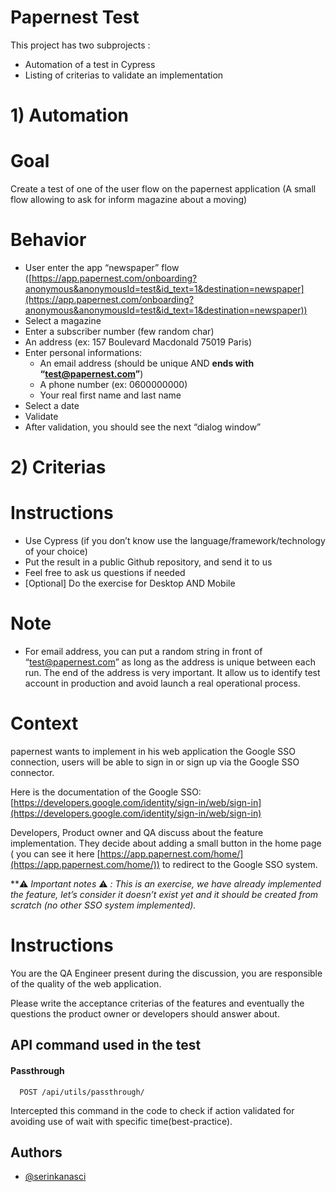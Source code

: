 
# **Papernest Test**

This project has two subprojects :
- Automation of a test in Cypress
- Listing of criterias to validate an implementation


# **1) Automation** 
# Goal

Create a test of one of the user flow on the papernest application (A small flow allowing to ask for inform magazine about a moving)

# Behavior

- User enter the app “newspaper” flow ([https://app.papernest.com/onboarding?anonymous&anonymousId=test&id_text=1&destination=newspaper](https://app.papernest.com/onboarding?anonymous&anonymousId=test&id_text=1&destination=newspaper))
- Select a magazine
- Enter a subscriber number (few random char)
- An address (ex: 157 Boulevard Macdonald 75019 Paris)
- Enter personal informations:
    - An email address (should be unique AND **ends with “[test@papernest.com](mailto:test@papernest.com)”**)
    - A phone number (ex: 0600000000)
    - Your real first name and last name
- Select a date
- Validate
- After validation, you should see the next “dialog window”

# **2) Criterias** 


# Instructions

- Use Cypress (if you don’t know use the language/framework/technology of your choice)
- Put the result in a public Github repository, and send it to us
- Feel free to ask us questions if needed
- [Optional] Do the exercise for Desktop AND Mobile

# Note

- For email address, you can put a random string in front of “[test@papernest.com](mailto:test@papernest.com)” as long as the address is unique between each run. The end of the address is very important. It allow us to identify test account in production and avoid launch a real operational process.




# Context

papernest wants to implement in his web application the Google SSO connection, users will be able to sign in or sign up via the Google SSO connector.

Here is the documentation of the Google SSO: [https://developers.google.com/identity/sign-in/web/sign-in](https://developers.google.com/identity/sign-in/web/sign-in)

Developers, Product owner and QA discuss about the feature implementation. They decide about adding a small button in the home page ( you can see it here [https://app.papernest.com/home/](https://app.papernest.com/home/)) to redirect to the Google SSO system. 

 **⚠️ *Important notes* ⚠️ *:  This is an exercise, we have already implemented the feature, let’s consider it doesn’t exist yet and it should be created from scratch (no other SSO system implemented).*

# Instructions

You are the QA Engineer present during the discussion, you are responsible of the quality of the web application.

Please write the acceptance criterias of the features and eventually the questions the product owner or developers should answer about.
## API command used in the test

#### Passthrough

```http
  POST /api/utils/passthrough/
```

Intercepted this command in the code to check if action validated for avoiding use of wait with specific time(best-practice).

## Authors

- [@serinkanasci](https://www.github.com/serinkanasci)

